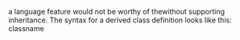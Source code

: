 a language feature would not be worthy of thewithout supporting inheritance. The syntax for a derived class definition looks like this: classname
